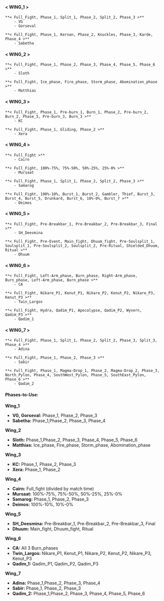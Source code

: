 #### < WING_1 >
    **< Full_Fight, Phase_1, Split_1, Phase_2, Split_2, Phase_3 >**
        - VG
        - Gorseval

    **< Full_Fight, Phase_1, Kernan, Phase_2, Knuckles, Phase_3, Karde, Phase_4 >**
        - Sabetha

#### < WING_2 >
    **< Full_Fight, Phase_1, Phase_2, Phase_3, Phase_4, Phase_5, Phase_6 >**
        - Sloth
    
    **< Full_Fight, Ice_phase, Fire_phase, Storm_phase, Abomination_phase >**
        - Matthias

#### < WING_3 >
    **< Full_Fight, Phase_1, Pre-burn_1, Burn_1, Phase_2, Pre-burn_2, Burn_2, Phase_3, Pre-burn_3, Burn_3 >**
        - KC
    
    **< Full_Fight, Phase_1, Gliding, Phase_2 >**
        - Xera

#### < WING_4 >
    **< Full_Fight >**
        - Cairn

    **< Full_Fight, 100%-75%, 75%-50%, 50%-25%, 25%-0% >**
        - Mursaat
    
    **< Full_Fight, Phase_1, Split_1, Phase_2, Split_2, Phase_3 >**
        - Samarog
    
    **< Full_Fight, 100%-10%, Burst_1, Burst_2, Gambler, Thief, Burst_3, Burst_4, Burst_5, Drunkard, Burst_6, 10%-0%, Burst_7 >**
        - Deimos

#### < WING_5 >
    **< Full_Fight, Pre-Breakbar_1, Pre-Breakbar_2, Pre-Breakbar_3, Final >**
        - SH_Deesmina
    
    **< Full_Fight, Pre-Event, Main_fight, Dhuum_fight, Pre-Soulsplit_1, Soulsplit_1, Pre-Soulsplit_2, Soulsplit_2, Pre-Ritual, Shielded_Dhuum, Ritual >**
        - Dhuum
    
#### < WING_6 >
    **< Full_Fight, Left-Arm_phase, Burn_phase, Right-Arm_phase, Burn_phase, Left-Arm_phase, Burn_phase >**
        - CA
    
    **< Full_Fight, Nikare_P1, Kenut_P1, Nikare_P2, Kenut_P2, Nikare_P3, Kenut_P3 >**
        - Twin_Largos
    
    **< Full_Fight, Hydra, Qadim_P1, Apocalypse, Qadim_P2, Wyvern, Qadim_P3 >**
        - Qadim_1

#### < WING_7 >
    **< Full_Fight, Phase_1, Split_1, Phase_2, Split_2, Phase_3, Split_3, Phase_4 >**
        - Adina
    
    **< Full_Fight, Phase_1, Phase_2, Phase_3 >**
        - Sabir
    
    **< Full_Fight, Phase_1, Magma-Drop_1, Phase_2, Magma-Drop_2, Phase_3, North_Pylon, Phase_4, SouthWest_Pylon, Phase_5, SouthEast_Pylon, Phase_6 >**
        - Qadim_2

#### Phases-to-Use:

**Wing_1**
- **VG, Gorseval:** Phase_1, Phase_2, Phase_3
- **Sabetha:** Phase_1,Phase_2, Phase_3, Phase_4

**Wing_2**
- **Sloth:** Phase_1,Phase_2, Phase_3, Phase_4, Phase_5, Phase_6
- **Matthias:** Ice_phase, Fire_phase, Storm_phase, Abomination_phase

**Wing_3**
- **KC:** Phase_1, Phase_2, Phase_3
- **Xera:** Phase_1, Phase_2

**Wing_4**
- **Cairn:** Full_fight (divided by match time)
- **Mursaat:** 100%-75%, 75%-50%, 50%-25%, 25%-0%
- **Samarog:** Phase_1, Phase_2, Phase_3
- **Deimos:** 100%-10%, 10%-0%

**Wing_5**
- **SH_Deesmina:** Pre-Breakbar_1, Pre-Breakbar_2, Pre-Breakbar_3, Final
- **Dhuum:** Main_fight, Dhuum_fight, Ritual

**Wing_6**
- **CA:** All 3 Burn_phases
- **Twin_Largos:** Nikare_P1, Kenut_P1, Nikare_P2, Kenut_P2, Nikare_P3, Kenut_P3
- **Qadim_1:** Qadim_P1, Qadim_P2, Qadim_P3

**Wing_7**
- **Adina:** Phase_1,Phase_2, Phase_3, Phase_4
- **Sabir:** Phase_1, Phase_2, Phase_3
- **Qadim_2:** Phase_1,Phase_2, Phase_3, Phase_4, Phase_5, Phase_6
